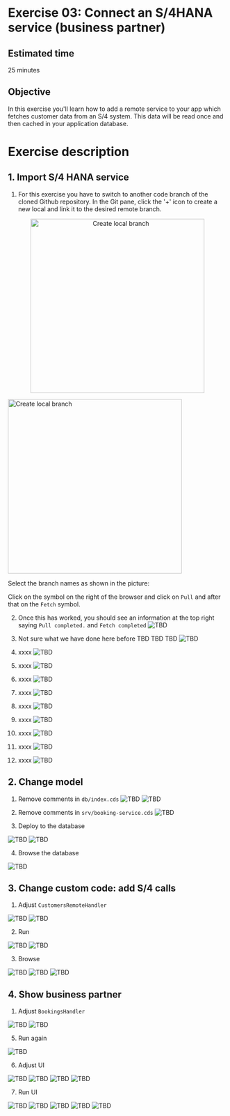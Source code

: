 # Exercise 03: Connect an S/4HANA service (business partner)

## Estimated time

25 minutes

## Objective

In this exercise you'll learn how to add a remote service to your app which fetches customer data from an S/4 system. This data will be read once and then cached in your application database.

# Exercise description

## 1. Import S/4 HANA service

1. For this exercise you have to switch to another code branch of the cloned Github repository. In the Git pane, click the '+' icon to create a new local and link it to the desired remote branch. 

<p align="center"><img width="400" src="res/pic301.png" alt="Create local branch"> </p>

<img src="res/pic301.png" alt="Create local branch" width="400px"/>

Select the branch names as shown in the picture:



Click on the symbol on the right of the browser and click on `Pull` and after that on the `Fetch` symbol.


2. Once this has worked, you should see an information at the top right saying `Pull completed.` and `Fetch completed`
![TBD](res/pic302.png)

3. Not sure what we have done here before TBD TBD TBD
![TBD](res/pic303.png)

4. xxxx
![TBD](res/pic304.png)

5. xxxx
![TBD](res/pic305.png)

6. xxxx
![TBD](res/pic306.png)

7. xxxx
![TBD](res/pic306.png)

8. xxxx
![TBD](res/pic307.png)

9. xxxx
![TBD](res/pic308.png)

10. xxxx
![TBD](res/pic309.png)

11. xxxx
![TBD](res/pic310.png)

12. xxxx
![TBD](res/pic311.png)

## 2. Change model

1. Remove comments in `db/index.cds`
![TBD](res/pic312.png)
![TBD](res/pic313.png)

2. Remove comments in `srv/booking-service.cds`
![TBD](res/pic314.png)

3. Deploy to the database

![TBD](res/pic319.png)
![TBD](res/pic320.png)

4. Browse the database

![TBD](res/pic326.png)


## 3. Change custom code: add S/4 calls

1. Adjust `CustomersRemoteHandler`

![TBD](res/pic317.png)
![TBD](res/pic318.png)

2. Run

![TBD](res/pic321.png)
![TBD](res/pic322.png)

3. Browse

![TBD](res/pic323.png)
![TBD](res/pic324.png)
![TBD](res/pic325.png)


## 4. Show business partner
1. Adjust `BookingsHandler`

![TBD](res/pic315.png)
![TBD](res/pic316.png)

5. Run again

![TBD](res/pic321.png)

6. Adjust UI

![TBD](res/pic327.png)
![TBD](res/pic328.png)
![TBD](res/pic330.png)
![TBD](res/pic329.png)

7. Run UI

![TBD](res/pic331.png)
![TBD](res/pic332.png)
![TBD](res/pic333.png)
![TBD](res/pic334.png)
![TBD](res/pic335.png)

